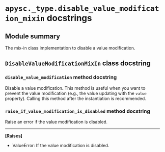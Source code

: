# `apysc._type.disable_value_modification_mixin` docstrings

## Module summary

The mix-in class implementation to disable a value modification.

## `DisableValueModificationMixIn` class docstring

### `disable_value_modification` method docstring

Disable a value modification. This method is useful when you want to prevent the value modification (e.g., the value updating with the `value` property). Calling this method after the instantiation is recommended.

### `raise_if_value_modification_is_disabled` method docstring

Raise an error if the value modification is disabled.<hr>

**[Raises]**

- ValueError: If the value modification is disabled.